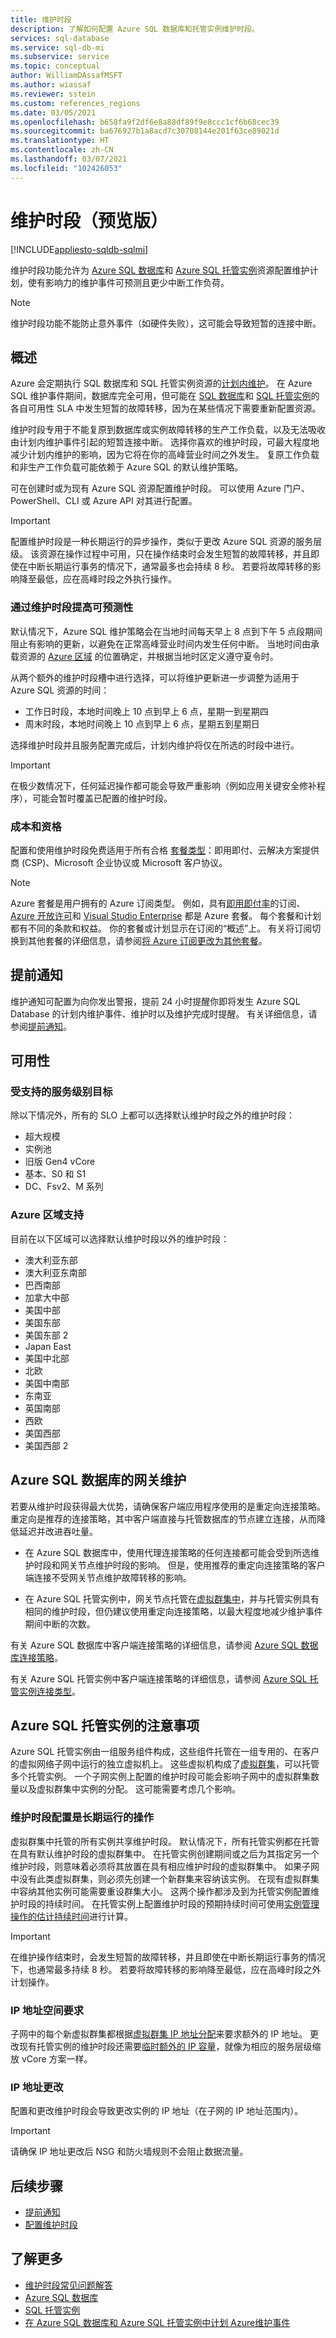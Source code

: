 ```yaml
---
title: 维护时段
description: 了解如何配置 Azure SQL 数据库和托管实例维护时段。
services: sql-database
ms.service: sql-db-mi
ms.subservice: service
ms.topic: conceptual
author: WilliamDAssafMSFT
ms.author: wiassaf
ms.reviewer: sstein
ms.custom: references_regions
ms.date: 03/05/2021
ms.openlocfilehash: b658fa9f2df6e8a88df89f9e8ccc1cf6b68cec39
ms.sourcegitcommit: ba676927b1a8acd7c30708144e201f63ce89021d
ms.translationtype: HT
ms.contentlocale: zh-CN
ms.lasthandoff: 03/07/2021
ms.locfileid: "102426053"
---
```

# <a name="maintenance-window-preview"></a>维护时段（预览版）
[!INCLUDE[appliesto-sqldb-sqlmi](../includes/appliesto-sqldb-sqlmi.md)]

维护时段功能允许为 [Azure SQL 数据库](sql-database-paas-overview.md)和 [Azure SQL 托管实例](../managed-instance/sql-managed-instance-paas-overview.md)资源配置维护计划，使有影响力的维护事件可预测且更少中断工作负荷。 

> [!Note]
> 维护时段功能不能防止意外事件（如硬件失败），这可能会导致短暂的连接中断。

## <a name="overview"></a>概述

Azure 会定期执行 SQL 数据库和 SQL 托管实例资源的[计划内维护](planned-maintenance.md)。 在 Azure SQL 维护事件期间，数据库完全可用，但可能在 [SQL 数据库](https://azure.microsoft.com/support/legal/sla/sql-database)和 [SQL 托管实例](https://azure.microsoft.com/support/legal/sla/azure-sql-sql-managed-instance)的各自可用性 SLA 中发生短暂的故障转移，因为在某些情况下需要重新配置资源。

维护时段专用于不能复原到数据库或实例故障转移的生产工作负载，以及无法吸收由计划内维护事件引起的短暂连接中断。 选择你喜欢的维护时段，可最大程度地减少计划内维护的影响，因为它将在你的高峰营业时间之外发生。 复原工作负载和非生产工作负载可能依赖于 Azure SQL 的默认维护策略。

可在创建时或为现有 Azure SQL 资源配置维护时段。 可以使用 Azure 门户、PowerShell、CLI 或 Azure API 对其进行配置。

> [!Important]
> 配置维护时段是一种长期运行的异步操作，类似于更改 Azure SQL 资源的服务层级。 该资源在操作过程中可用，只在操作结束时会发生短暂的故障转移，并且即使在中断长期运行事务的情况下，通常最多也会持续 8 秒。 若要将故障转移的影响降至最低，应在高峰时段之外执行操作。

### <a name="gain-more-predictability-with-maintenance-window"></a>通过维护时段提高可预测性

默认情况下，Azure SQL 维护策略会在当地时间每天早上 8 点到下午 5 点段期间阻止有影响的更新，以避免在正常高峰营业时间内发生任何中断。 当地时间由承载资源的 [Azure 区域](https://azure.microsoft.com/global-infrastructure/geographies/) 的位置确定，并根据当地时区定义遵守夏令时。 

从两个额外的维护时段槽中进行选择，可以将维护更新进一步调整为适用于 Azure SQL 资源的时间：
 
* 工作日时段，本地时间晚上 10 点到早上 6 点，星期一到星期四
* 周末时段，本地时间晚上 10 点到早上 6 点，星期五到星期日

选择维护时段并且服务配置完成后，计划内维护将仅在所选的时段中进行。   

> [!Important]
> 在极少数情况下，任何延迟操作都可能会导致严重影响（例如应用关键安全修补程序），可能会暂时覆盖已配置的维护时段。 

### <a name="cost-and-eligibility"></a>成本和资格

配置和使用维护时段免费适用于所有合格 [套餐类型](https://azure.microsoft.com/support/legal/offer-details/)：即用即付、云解决方案提供商 (CSP)、Microsoft 企业协议或 Microsoft 客户协议。

> [!Note]
> Azure 套餐是用户拥有的 Azure 订阅类型。 例如，具有[即用即付率](https://azure.microsoft.com/offers/ms-azr-0003p/)的订阅、[Azure 开放许可](https://azure.microsoft.com/offers/ms-azr-0111p/)和 [Visual Studio Enterprise](https://azure.microsoft.com/offers/ms-azr-0063p/) 都是 Azure 套餐。 每个套餐和计划都有不同的条款和权益。 你的套餐或计划显示在订阅的“概述”上。 有关将订阅切换到其他套餐的详细信息，请参阅[将 Azure 订阅更改为其他套餐](/azure/cost-management-billing/manage/switch-azure-offer)。

## <a name="advance-notifications"></a>提前通知

维护通知可配置为向你发出警报，提前 24 小时提醒你即将发生 Azure SQL Database 的计划内维护事件、维护时以及维护完成时提醒。 有关详细信息，请参阅[提前通知](advance-notifications.md)。

## <a name="availability"></a>可用性

### <a name="supported-service-level-objectives"></a>受支持的服务级别目标

除以下情况外，所有的 SLO 上都可以选择默认维护时段之外的维护时段：
* 超大规模 
* 实例池
* 旧版 Gen4 vCore
* 基本、S0 和 S1 
* DC、Fsv2、M 系列

### <a name="azure-region-support"></a>Azure 区域支持

目前在以下区域可以选择默认维护时段以外的维护时段：

- 澳大利亚东部
- 澳大利亚东南部
- 巴西南部
- 加拿大中部
- 美国中部
- 美国东部
- 美国东部 2
- Japan East
- 美国中北部
- 北欧
- 美国中南部
- 东南亚
- 英国南部
- 西欧
- 美国西部
- 美国西部 2

## <a name="gateway-maintenance-for-azure-sql-database"></a>Azure SQL 数据库的网关维护

若要从维护时段获得最大优势，请确保客户端应用程序使用的是重定向连接策略。 重定向是推荐的连接策略，其中客户端直接与托管数据库的节点建立连接，从而降低延迟并改进吞吐量。  

* 在 Azure SQL 数据库中，使用代理连接策略的任何连接都可能会受到所选维护时段和网关节点维护时段的影响。 但是，使用推荐的重定向连接策略的客户端连接不受网关节点维护故障转移的影响。 

* 在 Azure SQL 托管实例中，网关节点托管在[虚拟群集中](../../azure-sql/managed-instance/connectivity-architecture-overview.md#virtual-cluster-connectivity-architecture)，并与托管实例具有相同的维护时段，但仍建议使用重定向连接策略，以最大程度地减少维护事件期间中断的次数。

有关 Azure SQL 数据库中客户端连接策略的详细信息，请参阅 [Azure SQL 数据库连接策略](../database/connectivity-architecture.md#connection-policy)。 

有关 Azure SQL 托管实例中客户端连接策略的详细信息，请参阅 [Azure SQL 托管实例连接类型](../../azure-sql/managed-instance/connection-types-overview.md)。

## <a name="considerations-for-azure-sql-managed-instance"></a>Azure SQL 托管实例的注意事项

Azure SQL 托管实例由一组服务组件构成，这些组件托管在一组专用的、在客户的虚拟网络子网中运行的独立虚拟机上。 这些虚拟机构成了[虚拟群集](/azure/azure-sql/managed-instance/connectivity-architecture-overview#high-level-connectivity-architecture)，可以托管多个托管实例。 一个子网实例上配置的维护时段可能会影响子网中的虚拟群集数量以及虚拟群集中实例的分配。 这可能需要考虑几个影响。

### <a name="maintenance-window-configuration-is-long-running-operation"></a>维护时段配置是长期运行的操作 
虚拟群集中托管的所有实例共享维护时段。 默认情况下，所有托管实例都在托管在具有默认维护时段的虚拟群集中。 在托管实例创建期间或之后为其指定另一个维护时段，则意味着必须将其放置在具有相应维护时段的虚拟群集中。 如果子网中没有此类虚拟群集，则必须先创建一个新群集来容纳该实例。 在现有虚拟群集中容纳其他实例可能需要重设群集大小。 这两个操作都涉及到为托管实例配置维护时段的持续时间。
在托管实例上配置维护时段的预期持续时间可使用[实例管理操作的估计持续时间](/azure/azure-sql/managed-instance/management-operations-overview#duration)进行计算。

> [!Important]
> 在维护操作结束时，会发生短暂的故障转移，并且即使在中断长期运行事务的情况下，也通常最多持续 8 秒。 若要将故障转移的影响降至最低，应在高峰时段之外计划操作。

### <a name="ip-address-space-requirements"></a>IP 地址空间要求
子网中的每个新虚拟群集都根据[虚拟群集 IP 地址分配](/azure/azure-sql/managed-instance/vnet-subnet-determine-size#determine-subnet-size)来要求额外的 IP 地址。 更改现有托管实例的维护时段还需要[临时额外的 IP 容量](/azure/azure-sql/managed-instance/vnet-subnet-determine-size#address-requirements-for-update-scenarios)，就像为相应的服务层级缩放 vCore 方案一样。

### <a name="ip-address-change"></a>IP 地址更改
配置和更改维护时段会导致更改实例的 IP 地址（在子网的 IP 地址范围内）。

> [!Important]
>  请确保 IP 地址更改后 NSG 和防火墙规则不会阻止数据流量。 

## <a name="next-steps"></a>后续步骤

* [提前通知](advance-notifications.md)
* [配置维护时段](maintenance-window-configure.md)

## <a name="learn-more"></a>了解更多

* [维护时段常见问题解答](maintenance-window-faq.yml)
* [Azure SQL 数据库](sql-database-paas-overview.md) 
* [SQL 托管实例](../managed-instance/sql-managed-instance-paas-overview.md)
* [在 Azure SQL 数据库和 Azure SQL 托管实例中计划 Azure维护事件](planned-maintenance.md)





